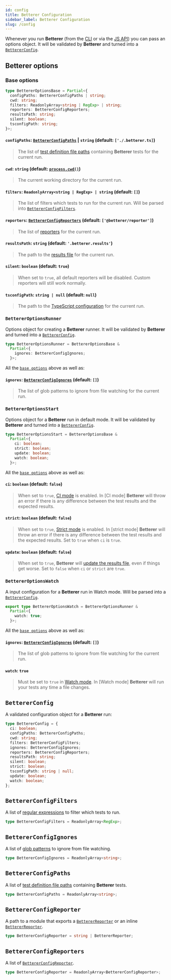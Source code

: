 ```yaml
---
id: config
title: Betterer Configuration
sidebar_label: Betterer Configuration
slug: /config
---
```


Whenever you run **Betterer** (from the [CLI](./running-betterer) or via the [JS API](./api)) you can pass an options object. It will be validated by **Betterer** and turned into a [`BettererConfig`](#bettererconfig).

## Betterer options

### Base options

```typescript
type BettererOptionsBase = Partial<{
  configPaths: BettererConfigPaths | string;
  cwd: string;
  filters: ReadonlyArray<string | RegExp> | string;
  reporters: BettererConfigReporters;
  resultsPath: string;
  silent: boolean;
  tsconfigPath: string;
}>;
```

#### `configPaths`: [`BettererConfigPaths`](#bettererconfigpaths) | `string` (default: `['./.betterer.ts]`)

> The list of [test definition file paths](./test-definition-file) containing **Betterer** tests for the current run.

#### `cwd`: `string` (default: [`process.cwd()`](https://nodejs.org/api/process.html#process_process_cwd))

> The current working directory for the current run.

#### `filters`: `ReadonlyArray<string | RegExp> | string` (default: `[]`)

> The list of filters which tests to run for the current run. Will be parsed into [`BettererConfigFilters`](#bettererconfigfilters).

#### `reporters`: [`BettererConfigReporters`](#bettererconfigreporters) (default: `['@betterer/reporter']`)

> The list of [reporters](./reporters) for the current run.

#### `resultsPath`: `string` (default: `'.betterer.results'`)

> The path to the [results file](./results-file) for the current run.

#### `silent`: `boolean` (default: `true`)

> When set to `true`, all default reporters will be disabled. Custom reporters will still work normally.

#### `tsconfigPath`: `string | null` (default: `null`)

> The path to the [TypeScript configuration](./betterer-and-typescript) for the current run.

### `BettererOptionsRunner`

Options object for creating a **Betterer** runner. It will be validated by **Betterer** and turned into a [`BettererConfig`](#bettererconfig).

```typescript
type BettererOptionsRunner = BettererOptionsBase &
  Partial<{
    ignores: BettererConfigIgnores;
  }>;
```

All the [`base options`](#base-options) above as well as:

#### `ignores`: [`BettererConfigIgnores`](#bettererconfigignores) (default: `[]`)

> The list of glob patterns to ignore from file watching for the current run.

### `BettererOptionsStart`

Options object for a **Betterer** run in default mode. It will be validated by **Betterer** and turned into a [`BettererConfig`](#bettererconfig).

```typescript
type BettererOptionsStart = BettererOptionsBase &
  Partial<{
    ci: boolean;
    strict: boolean;
    update: boolean;
    watch: boolean;
  }>;
```

All the [`base options`](#base-options) above as well as:

#### `ci`: `boolean` (default: `false`)

> When set to `true`, [CI mode](./running-betterer#ci-mode-run-your-tests-and-throw-on-changes) is enabled. In [CI mode] **Betterer** will throw an error if there is any difference between the test results and the expected results.

#### `strict`: `boolean` (default: `false`)

> When set to `true`, [Strict mode](./running-betterer#ci-mode-run-your-tests-and-throw-on-changes) is enabled. In [strict mode] **Betterer** will throw an error if there is any difference between the test results and the expected results. Set to `true` when `ci` is `true`.

#### `update`: `boolean` (default: `false`)

> When set to `true`, **Betterer** will [update the results file](./updating-results), even if things get worse. Set to `false` when `ci` or `strict` are `true`.

### `BettererOptionsWatch`

A input configuration for a **Betterer** run in Watch mode. Will be parsed into a [`BettererConfig`](#bettererconfig).

```typescript
export type BettererOptionsWatch = BettererOptionsRunner &
  Partial<{
    watch: true;
  }>;
```

All the [`base options`](#base-options) above as well as:

#### `ignores`: [`BettererConfigIgnores`](./config#bettererconfigignores) (default: `[]`)

> The list of glob patterns to ignore from file watching for the current run.

#### `watch`: `true`

> Must be set to `true` in [Watch mode](./running-betterer#watch-mode-run-your-tests-when-files-change). In [Watch mode] **Betterer** will run your tests any time a file changes.

## `BettererConfig`

A validated configuration object for a **Betterer** run:

```typescript
type BettererConfig = {
  ci: boolean;
  configPaths: BettererConfigPaths;
  cwd: string;
  filters: BettererConfigFilters;
  ignores: BettererConfigIgnores;
  reporters: BettererConfigReporters;
  resultsPath: string;
  silent: boolean;
  strict: boolean;
  tsconfigPath: string | null;
  update: boolean;
  watch: boolean;
};
```

## `BettererConfigFilters`

A list of [regular expressions](https://developer.mozilla.org/en-US/docs/Web/JavaScript/Reference/Global_Objects/RegExp) to filter which tests to run.

```typescript
type BettererConfigFilters = ReadonlyArray<RegExp>;
```

## `BettererConfigIgnores`

A list of [glob patterns](https://www.npmjs.com/package/glob#glob-primer) to ignore from file watching.

```typescript
type BettererConfigIgnores = ReadonlyArray<string>;
```

## `BettererConfigPaths`

A list of [test definition file paths](./test-definition-file) containing **Betterer** tests.

```typescript
type BettererConfigPaths = ReadonlyArray<string>;
```

## `BettererConfigReporter`

A path to a module that exports a [`BettererReporter`](./reporter#bettererreporter) or an inline [`BettererReporter`](./reporter#bettererreporter).

```typescript
type BettererConfigReporter = string | BettererReporter;
```

## `BettererConfigReporters`

A list of [`BettererConfigReporter`](#bettererconfigreporter).

```typescript
type BettererConfigReporter = ReadonlyArray<BettererConfigReporter>;
```

